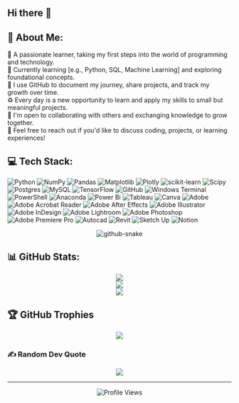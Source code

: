 ## Hi there 👋


## 💫 About Me:
🎯 A passionate learner, taking my first steps into the world of programming and technology.<br>🌱 Currently learning [e.g., Python, SQL, Machine Learning] and exploring foundational concepts.<br>📌 I use GitHub to document my journey, share projects, and track my growth over time.<br>♻️ Every day is a new opportunity to learn and apply my skills to small but meaningful projects.<br>🤝 I'm open to collaborating with others and exchanging knowledge to grow together.<br>💬 Feel free to reach out if you'd like to discuss coding, projects, or learning experiences!


## 💻 Tech Stack:
![Python](https://img.shields.io/badge/python-3670A0?style=flat-square&logo=python&logoColor=ffdd54) ![NumPy](https://img.shields.io/badge/numpy-%23013243.svg?style=flat-square&logo=numpy&logoColor=white) ![Pandas](https://img.shields.io/badge/pandas-%23150458.svg?style=flat-square&logo=pandas&logoColor=white) ![Matplotlib](https://img.shields.io/badge/Matplotlib-%23ffffff.svg?style=flat-square&logo=Matplotlib&logoColor=black) ![Plotly](https://img.shields.io/badge/Plotly-%233F4F75.svg?style=flat-square&logo=plotly&logoColor=white) ![scikit-learn](https://img.shields.io/badge/scikit--learn-%23F7931E.svg?style=flat-square&logo=scikit-learn&logoColor=white) ![Scipy](https://img.shields.io/badge/SciPy-%230C55A5.svg?style=flat-square&logo=scipy&logoColor=%white) ![Postgres](https://img.shields.io/badge/postgres-%23316192.svg?style=flat-square&logo=postgresql&logoColor=white) ![MySQL](https://img.shields.io/badge/mysql-4479A1.svg?style=flat-square&logo=mysql&logoColor=white) ![TensorFlow](https://img.shields.io/badge/TensorFlow-%23FF6F00.svg?style=flat-square&logo=TensorFlow&logoColor=white) ![GitHub](https://img.shields.io/badge/github-%23121011.svg?style=flat-square&logo=github&logoColor=white) ![Windows Terminal](https://img.shields.io/badge/Windows%20Terminal-%234D4D4D.svg?style=flat-square&logo=windows-terminal&logoColor=white) ![PowerShell](https://img.shields.io/badge/PowerShell-%235391FE.svg?style=flat-square&logo=powershell&logoColor=white) ![Anaconda](https://img.shields.io/badge/Anaconda-%2344A833.svg?style=flat-square&logo=anaconda&logoColor=white) ![Power Bi](https://img.shields.io/badge/Power_bi-F2C811?style=flat-square&logo=Powerbi&logoColor=black) ![Tableau](https://img.shields.io/badge/Tableau-%234285F4.svg?style=flat-square&logo=google-tableau&logoColor=white) ![Canva](https://img.shields.io/badge/Canva-%2300C4CC.svg?style=flat-square&logo=Canva&logoColor=white) ![Adobe](https://img.shields.io/badge/Adobe-%23FF0000.svg?style=flat-square&logo=adobe&logoColor=white) ![Adobe Acrobat Reader](https://img.shields.io/badge/Adobe%20Acrobat%20Reader-EC1C24.svg?style=flat-square&logo=Adobe%20Acrobat%20Reader&logoColor=white) ![Adobe After Effects](https://img.shields.io/badge/Adobe%20After%20Effects-9999FF.svg?style=flat-square&logo=Adobe%20After%20Effects&logoColor=white) ![Adobe Illustrator](https://img.shields.io/badge/Adobe%20Illustrator-%23FF9A00.svg?style=flat-square&logo=adobe%20illustrator&logoColor=white) ![Adobe InDesign](https://img.shields.io/badge/Adobe%20InDesign-49021F?style=flat-square&logo=adobeindesign&logoColor=FF3366) ![Adobe Lightroom](https://img.shields.io/badge/Adobe%20Lightroom-31A8FF.svg?style=flat-square&logo=Adobe%20Lightroom&logoColor=white) ![Adobe Photoshop](https://img.shields.io/badge/Adobe%20Photoshop-%2331A8FF.svg?style=flat-square&logo=adobe%20photoshop&logoColor=white) ![Adobe Premiere Pro](https://img.shields.io/badge/Adobe%20Premiere%20Pro-9999FF.svg?style=flat-square&logo=Adobe%20Premiere%20Pro&logoColor=white) ![Autocad](https://img.shields.io/badge/Autocad-EC1C24.svg?style=flat-square&logo=Adobe%20Acrobat%20Reader&logoColor=white) ![Revit](https://img.shields.io/badge/Revit-801010?style=flat-square&logo=revit&logoColor=white) ![Sketch Up](https://img.shields.io/badge/SketchUp-005F9E?style=flat-square&logo=sketchup&logoColor=white) ![Notion](https://img.shields.io/badge/Notion-%23000000.svg?style=flat-square&logo=notion&logoColor=white)  

<div align="center">
  <picture>
    <source media="(prefers-color-scheme: dark)" srcset="https://raw.githubusercontent.com/tobiasmeyhoefer/tobiasmeyhoefer/output/github-snake-dark.svg" />
    <source media="(prefers-color-scheme: light)" srcset="https://raw.githubusercontent.com/tobiasmeyhoefer/tobiasmeyhoefer/output/github-snake.svg" />
    <img alt="github-snake" src="https://raw.githubusercontent.com/tobiasmeyhoefer/tobiasmeyhoefer/output/github-snake.svg" />
  </picture>
</div>

## 📊 GitHub Stats:
<div align="center">
  <img src="https://github-readme-stats.vercel.app/api?username=rbyzk&theme=buefy&hide_border=false&include_all_commits=false&count_private=false" /><br/>
  <img src="https://nirzak-streak-stats.vercel.app/?user=rbyzk&theme=buefy&hide_border=false" /><br/>
  <img src="https://github-readme-stats.vercel.app/api/top-langs/?username=rbyzk&theme=buefy&hide_border=false&include_all_commits=false&count_private=false&layout=compact" />
</div>

## 🏆 GitHub Trophies
<div align="center">
  <img src="https://github-profile-trophy.vercel.app/?username=rbyzk&theme=buefy&no-frame=false&no-bg=true&margin-w=4" />
</div>

### ✍️ Random Dev Quote
<div align="center">
  <img src="https://quotes-github-readme.vercel.app/api?type=horizontal&theme=light" />
</div>

---

<div align="center">
  <img src="https://komarev.com/ghpvc/?username=your-github-rbyzke&color=blue" alt="Profile Views" />
</div>




